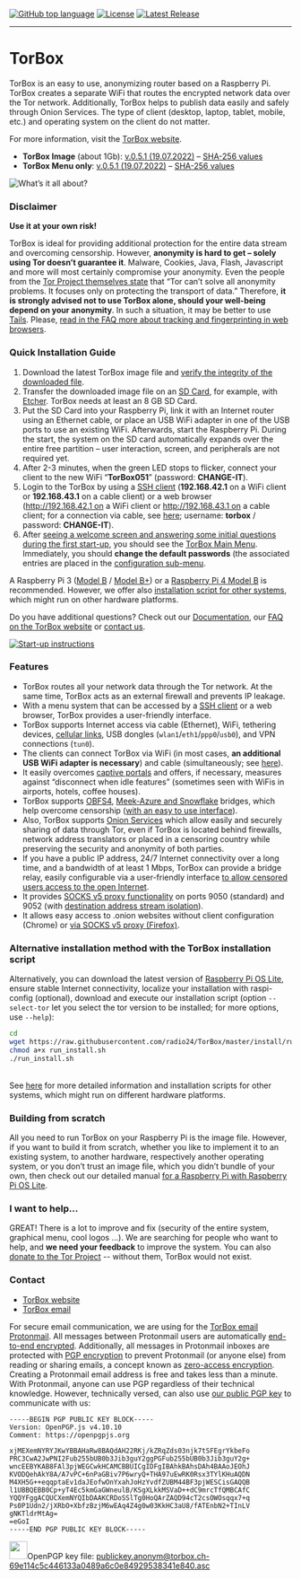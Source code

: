 [![GitHub top language](https://img.shields.io/github/languages/top/radio24/torbox.svg?style=flat-square)](https://github.com/radio24/torbox/search?l=Shell)
[![License](https://img.shields.io/github/license/radio24/torbox.svg?style=flat-square)](https://github.com/radio24/TorBox/blob/master/LICENSE)
[![Latest Release](https://img.shields.io/github/release/radio24/torbox.svg?style=flat-square)](https://github.com/radio24/TorBox/releases/latest)
- - -
# TorBox
TorBox is an easy to use, anonymizing router based on a Raspberry Pi. TorBox creates a separate WiFi that routes the encrypted network data over the Tor network. Additionally, TorBox helps to publish data easily and safely through Onion Services. The type of client (desktop, laptop, tablet, mobile, etc.) and operating system on the client do not matter.

For more information, visit the [TorBox website](https://www.torbox.ch).<br />
* **TorBox Image** (about 1Gb): [v.0.5.1 (19.07.2022)](https://www.torbox.ch/data/torbox-20220719-v051.gz) – [SHA-256 values](https://www.torbox.ch/?page_id=1128)<br />
* **TorBox Menu only**: [v.0.5.1 (19.07.2022)](https://www.torbox.ch/data/torbox050-20220719.zip) – [SHA-256 values](https://www.torbox.ch/?page_id=1128)<br />

![What’s it all about?](https://www.torbox.ch/wp-content/uploads/2019/01/TorBox400-e1548096878388.jpg)

### Disclaimer
**Use it at your own risk!**

TorBox is ideal for providing additional protection for the entire data stream and overcoming censorship. However, **anonymity is hard to get – solely using Tor doesn’t guarantee it**. Malware, Cookies, Java, Flash, Javascript and more will most certainly compromise your anonymity. Even the people from the [Tor Project themselves state](https://2019.www.torproject.org/about/overview.html.en#stayinganonymous) that “Tor can’t solve all anonymity problems. It focuses only on protecting the transport of data.” Therefore, **it is strongly advised not to use TorBox alone, should your well-being depend on your anonymity**. In such a situation, it may be better to use [Tails](https://tails.boum.org/). Please, [read in the FAQ more about tracking and fingerprinting in web browsers](https://www.torbox.ch/?page_id=112#can-tor-protect-me-against-tracking-andor-fingerprinting-in-webbrowser-to-guaranty-my-anonymity-accessing-a-website).

### Quick Installation Guide
1. Download the latest TorBox image file and [verify the integrity of the downloaded file](https://www.torbox.ch/?page_id=1128).
2. Transfer the downloaded image file on an [SD Card](https://en.wikipedia.org/wiki/Secure_Digital), for example, with [Etcher](https://www.balena.io/etcher/). TorBox needs at least an 8 GB SD Card.
3. Put the SD Card into your Raspberry Pi, link it with an Internet router using an Ethernet cable, or place an USB WiFi adapter in one of the USB ports to use an existing WiFi. Afterwards, start the Raspberry Pi. During the start, the system on the SD card automatically expands over the entire free partition – user interaction, screen, and peripherals are not required yet.
4. After 2-3 minutes, when the green LED stops to flicker, connect your client to the new WiFi “**TorBox051**” (password: **CHANGE-IT**).
5. Login to the TorBox by using a [SSH client](https://www.torbox.ch/?page_id=112#which-ssh-client-do-you-prefer) (**192.168.42.1** on a WiFi client or **192.168.43.1** on a cable client) or a web browser (http://192.168.42.1 on a WiFi client or http://192.168.43.1 on a cable client; for a connection via cable, see [here](https://www.torbox.ch/?page_id=775); username: **torbox** / password: **CHANGE-IT**).
6. After [seeing a welcome screen and answering some initial questions during the first start-up](https://www.torbox.ch/?page_id=2637), you should see the [TorBox Main Menu](https://www.torbox.ch/?page_id=775). Immediately, you should **change the default passwords** (the associated entries are placed in the [configuration sub-menu](https://www.torbox.ch/?page_id=875).

A Raspberry Pi 3 ([Model B](https://www.raspberrypi.org/products/raspberry-pi-3-model-b/) / [Model B+](https://www.raspberrypi.org/products/raspberry-pi-3-model-b-plus/)) or a [Raspberry Pi 4 Model B](https://www.raspberrypi.org/products/raspberry-pi-4-model-b/) is recommended. However, we offer also [installation script for other systems](https://www.torbox.ch/?page_id=1168#others), which might run on other hardware platforms.

Do you have additional questions? Check out our [Documentation](https://www.torbox.ch/?page_id=775), our [FAQ on the TorBox website](https://www.torbox.ch/?page_id=112) or [contact us](mailto:anonym@torbox.ch).

[![Start-up instructions](https://www.torbox.ch/wp-content/uploads/2022/07/TorBox-A5-RPI4-051-e1658300633301.png)](https://www.torbox.ch/wp-content/uploads2022/07/TorBox-A5-RPI4-051.png)

### Features
* TorBox routes all your network data through the Tor network. At the same time, TorBox acts as an external firewall and prevents IP leakage.
* With a menu system that can be accessed by a [SSH client](https://www.torbox.ch/?page_id=112#which-ssh-client-do-you-prefer) or a web browser, TorBox provides a user-friendly interface.
* TorBox supports Internet access via cable (Ethernet), WiFi, tethering devices, [cellular links](https://www.torbox.ch/?page_id=1030), USB dongles (`wlan1`/`eth1`/`ppp0`/`usb0`), and VPN connections (`tun0`).
* The clients can connect TorBox via WiFi (in most cases, **an additional USB WiFi adapter is necessary**) and cable (simultaneously; see [here](https://www.torbox.ch/?page_id=775)).
* It easily overcomes [captive portals](https://en.wikipedia.org/wiki/Captive_portal) and offers, if necessary, measures against “disconnect when idle features” (sometimes seen with WiFis in airports, hotels, coffee houses).
* TorBox supports [OBFS4](https://2019.www.torproject.org/docs/pluggable-transports.html), [Meek-Azure and Snowflake](https://tb-manual.torproject.org/circumvention/) bridges, which help overcome censorship ([with an easy to use interface](https://www.torbox.ch/?page_id=797)).
* Also, TorBox supports [Onion Services](https://community.torproject.org/onion-services/) which allow easily and securely sharing of data through Tor, even if TorBox is located behind firewalls, network address translators or placed in a censoring country while preserving the security and anonymity of both parties.
* If you have a public IP address, 24/7 Internet connectivity over a long time, and a bandwidth of at least 1 Mbps, TorBox can provide a bridge relay, easily configurable via a user-friendly interface [to allow censored users access to the open Internet](https://blog.torproject.org/run-tor-bridges-defend-open-internet).
* It provides [SOCKS v5 proxy functionality](https://en.wikipedia.org/wiki/SOCKS) on ports 9050 (standard) and 9052 (with [destination address stream isolation](https://tails.boum.org/contribute/design/stream_isolation/)).
* It allows easy access to .onion websites without client configuration (Chrome) or [via SOCKS v5 proxy (Firefox)](https://www.torbox.ch/?page_id=112#SOCKS).

### Alternative installation method with the TorBox installation script
Alternatively, you can download the latest version of [Raspberry Pi OS Lite](https://www.raspberrypi.org/software/operating-systems/), ensure stable Internet connectivity, localize your installation with raspi-config (optional), download and execute our installation script (option ```--select-tor``` let you select the tor version to be installed; for more options, use ```--help```):
```bash
cd
wget https://raw.githubusercontent.com/radio24/TorBox/master/install/run_install.sh
chmod a+x run_install.sh
./run_install.sh
```
\
See [here](https://www.torbox.ch/?page_id=1168) for more detailed information and installation scripts for other systems, which might run on different hardware platforms.

### Building from scratch
All you need to run TorBox on your Raspberry Pi is the image file. However, if you want to build it from scratch, whether you like to implement it to an existing system, to another hardware, respectively another operating system, or you don’t trust an image file, which you didn’t bundle of your own, then check out our detailed manual [for a Raspberry Pi with Raspberry Pi OS Lite](https://www.torbox.ch/?page_id=205).

### I want to help...
GREAT! There is a lot to improve and fix (security of the entire system, graphical menu, cool logos ...). We are searching for people who want to help, and **we need your feedback** to improve the system. You can also [donate to the Tor Project](https://donate.torproject.org) -- without them, TorBox would not exist.

### Contact
* [TorBox website](https://www.torbox.ch)
* [TorBox email](mailto:anonym@torbox.ch)

For secure email communication, we are using for the [TorBox email](mailto:anonym@torbox.ch) [Protonmail](https://protonmail.com). All messages between Protonmail users are automatically [end-to-end encrypted](https://protonmail.com/blog/what-is-end-to-end-encryption/). Additionally, all messages in Protonmail inboxes are protected with [PGP encryption](https://en.wikipedia.org/wiki/Pretty_Good_Privacy) to prevent Protonmail (or anyone else) from reading or sharing emails, a concept known as [zero-access encryption](https://protonmail.com/blog/zero-access-encryption/). Creating a Protonmail email address is free and takes less than a minute. With Protonmail, anyone can use PGP regardless of their technical knowledge. However, technically versed, can also use [our public PGP key](https://raw.githubusercontent.com/radio24/TorBox/master/PUBLICKEY.asc) to communicate with us:

```
-----BEGIN PGP PUBLIC KEY BLOCK-----
Version: OpenPGP.js v4.10.10
Comment: https://openpgpjs.org

xjMEXemNYRYJKwYBBAHaRw8BAQdAH22RKj/kZRqZds03njk7tSFEgrYkbeFo
PRC3CwA2JwPNI2Fub255bUB0b3Jib3guY2ggPGFub255bUB0b3Jib3guY2g+
wncEEBYKAB8FAl3pjWEGCwkHCAMCBBUICgIDFgIBAhkBAhsDAh4BAAoJEOhJ
KVODQehAkY8A/A7vPC+6nPaGBiv7P6wryQ+THA97uEwRK0Rsx3TYlKHuAQDN
M4XH5G++eqqptaEv1daJEofwOnYxahJoHzYvdfZUBM44BF3pjWESCisGAQQB
l1UBBQEBB0Cp+yT4Ec5kmGaGWneulB/KSgXLkkMSVaD++dC9mrcTfQMBCAfC
YQQYFggACQUCXemNYQIbDAAKCRDoSSlTg0HoQArZAQD94cT2csOWOsqqx7+q
Ps0P1Udn2/jXRbO+XbfzBzjM6wEAq4Z4g0w03KkHC3aU8/fATEnbN2+TInLV
gNKTldrMtAg=
=eGoI
-----END PGP PUBLIC KEY BLOCK-----
```

<img src="https://www.torbox.ch/wp-content/uploads/2021/08/pgp_asc-e1628022322939.jpeg" width="32" height="32">OpenPGP key file: [publickey.anonym@torbox.ch-69e114c5c446133a0489a6c0e84929538341e840.asc](https://torbox.ch/data/publickey.anonym@torbox.ch-69e114c5c446133a0489a6c0e84929538341e840.asc)
